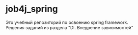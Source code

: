 # job4j_spring

Это учебный репозиторий по освоению spring framework.  
Решения заданий из раздела "DI. Внедрение зависимостей"